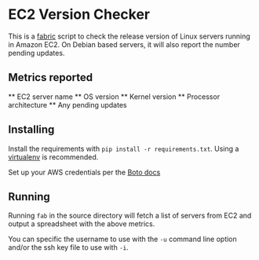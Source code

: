 # EC2 Version Checker

This is a [fabric](http://fabfile.org) script to check the release version of Linux servers running in Amazon EC2. On Debian based servers, it will also report the number pending updates.

## Metrics reported

** EC2 server name
** OS version
** Kernel version
** Processor architecture
** Any pending updates

## Installing

Install the requirements with `pip install -r requirements.txt`. Using a [virtualenv](http://www.virtualenv.org/) is recommended.

Set up your AWS credentials per the [Boto docs](http://docs.pythonboto.org/en/latest/boto_config_tut.html)

## Running

Running `fab` in the source directory will fetch a list of servers from EC2 and output a spreadsheet with the above metrics.

You can specific the username to use with the `-u` command line option and/or the ssh key file to use with `-i`.
